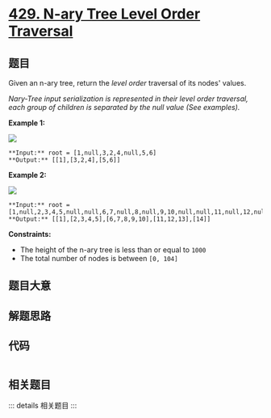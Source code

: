 # [429. N-ary Tree Level Order Traversal](https://leetcode.com/problems/n-ary-tree-level-order-traversal)

## 题目

Given an n-ary tree, return the _level order_ traversal of its nodes' values.

_Nary-Tree input serialization is represented in their level order traversal,
each group of children is separated by the null value (See examples)._



**Example 1:**

![](https://assets.leetcode.com/uploads/2018/10/12/narytreeexample.png)

    
    
    **Input:** root = [1,null,3,2,4,null,5,6]
    **Output:** [[1],[3,2,4],[5,6]]
    

**Example 2:**

![](https://assets.leetcode.com/uploads/2019/11/08/sample_4_964.png)

    
    
    **Input:** root = [1,null,2,3,4,5,null,null,6,7,null,8,null,9,10,null,null,11,null,12,null,13,null,null,14]
    **Output:** [[1],[2,3,4,5],[6,7,8,9,10],[11,12,13],[14]]
    



**Constraints:**

  * The height of the n-ary tree is less than or equal to `1000`
  * The total number of nodes is between `[0, 104]`


## 题目大意

## 解题思路

## 代码

```javascript

```

## 相关题目

::: details 相关题目
:::
